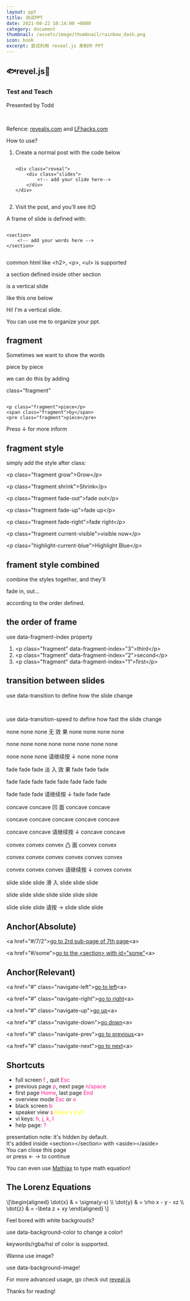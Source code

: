 ```yaml
---
layout: ppt
title: 测试PPT
date: 2021-08-22 10:14:00 +0800
category: document
thumbnail: /assets/image/thumbnail/rainbow_dash.png
icon: book
excerpt: 尝试利用 reveal.js 来制作 PPT
---
```


<div class="reveal">
    <div class="slides">
    <!--Title-->
    <section data-background-color="aquamarine">
        <h2>🐟revel.js🐳</h2>
        <h3>Test and Teach</h3>
        <p>Presented by Todd</p><br/>
        <p>Refence: <a href="https://revealjs.com/">revealjs.com</a>
        and <a href="https://www.lfhacks.com/assets/revealjs.html">LFhacks.com</a>
        </p>
    </section>
    <!--Slide 2-->
    <section>
        How to use?
        <ol>
            <li>Create a normal post with the code below
                <pre><code class="language-html" data-trim data-noescape>
&lt;div class="reveal"&gt;
    &lt;div class="slides"&gt;
        &lt;!-- add your slide here--&gt;
    &lt;/div>
&lt;/div&gt;
                </code></pre>
            </li>
            <li>Visit the post, and you'll see it😉</li>
        </ol>
    </section>
    <!--Slide 3-->
    <section>
        <p>A frame of slide is defined with:</p>
        <pre><code class="language-html" data-trim data-noescape>
&lt;section&gt;
    &lt;!-- add your words here --&gt;
&lt;/section&gt;
        </code></pre>
    <p>common html like &lt;h2&gt;, &lt;p&gt;, &lt;ul&gt; is supported</p>
    </section>
    <!--Slide 4-->
    <section>
        <section>
        <p>a section defined inside other section </p>
        <p>is a vertical slide</p>
        <p>like this one below</p>
        </section>
        <section>
        <p>Hi! I'm a vertical slide.</p>
        <p>You can use me to organize your ppt.</p>
        </section>
    </section>
    <!--Slide 5-->
    <section>
        <section>
        <h2>fragment</h2>
        <p class="fragment">Sometimes we want to show the words</p>
        <span class="fragment">piece</span>
        <span class="fragment">by</span>
        <span class="fragment">piece</span>
        <p class="fragment">we can do this by adding</p>
        <p class="fragment">class="fragment"</p>
        <pre class="fragment"><code class="language-html" data-trim data-noescape>
&lt;p class=&quot;fragment&quot;&gt;piece&lt;/p&gt;
&lt;span class=&quot;fragment&quot;&gt;by&lt;/span&gt;
&lt;pre class=&quot;fragment&quot;&gt;piece&lt;/pre&gt;</code></pre>
            <p class="fragment">Press ↓ for more inform</p>
        </section>
        <section>
            <h2>fragment style</h2>
            <span>simply add the style after class:</span>
            <p class="fragment grow">&lt;p class=&quot;fragment grow&quot;&gt;Grow&lt;/p&gt;</p>
            <p class="fragment shrink">&lt;p class=&quot;fragment shrink&quot;&gt;Shrink&lt;/p&gt;</p>
            <p class="fragment fade-out">&lt;p class=&quot;fragment fade-out&quot;&gt;fade out&lt;/p&gt;</p>
            <p class="fragment fade-up">&lt;p class=&quot;fragment fade-up&quot;&gt;fade up&lt;/p&gt;</p>
            <p class="fragment fade-right">&lt;p class=&quot;fragment fade-right&quot;&gt;fade right&lt;/p&gt;</p>
            <p class="fragment current-visible">&lt;p class=&quot;fragment current-visible&quot;&gt;visible now&lt;/p&gt;</p>
            <p class="fragment highlight-current-blue">&lt;p class=&quot;highlight-current-blue&quot;&gt;Highlight Blue&lt;/p&gt;</p>
        </section>
        <section>
            <h2>frament style combined</h2>
            <p><span>combine the styles together, and they'll</span></p>
            <span class="fragment fade-in">
                        <span class="fragment fade-out">
                            fade in, out...
                        </span>
            </span>
            <p>according to the order defined.</p>
        </section>
        <section>
            <h2>the order of frame</h2>
            <p>use data-fragment-index property</p>
            <ol>
            <li class="fragment" data-fragment-index="3">&lt;p class=&quot;fragment&quot; data-fragment-index=&quot;3&quot;&gt;third&lt;/p&gt;</li>
            <li class="fragment" data-fragment-index="2">&lt;p class=&quot;fragment&quot; data-fragment-index=&quot;2&quot;&gt;second&lt;/p&gt;</li>
            <li class="fragment" data-fragment-index="1">&lt;p class=&quot;fragment&quot; data-fragment-index=&quot;1&quot;&gt;first&lt;/p&gt;</li>
            </ol>
        </section>
    </section>
    <!--Slide 6-->
    <section>
        <section>
            <h2>transition between slides</h2>
            <p>use data-transition to define how the slide change</p><br>
            <p>use data-transition-speed to define how fast the slide change</p>
        </section>
        <section data-transition="none" data-transition-speed="slow">
            <p>none none none  无 效 果  none none none none</p>
            <p>none none none none none none none none</p>
            <p>none none none  请继续按 ↓ none none none</p>
        </section>
        <section data-transition="fade" data-transition-speed="slow">
            <p>fade fade fade 淡 入 效 果 fade fade fade</p>
            <p>fade fade fade fade  fade fade fade fade</p>
            <p>fade fade fade  请继续按 ↓ fade fade fade</p>
        </section>
        <section data-transition="concave" data-transition-speed="slow">
            <p>concave concave  凹  面  concave concave </p>
            <p>concave concave concave concave concave </p>
            <p>concave concave 请继续按 ↓ concave concave </p>
        </section>
        <section data-transition="convex" data-transition-speed="slow">
            <p>convex convex convex  凸 面  convex convex</p>
            <p>convex convex convex convex convex convex</p>
            <p>convex convex convex 请继续按 ↓ convex convex</p>
        </section>
        <section data-transition="slide" data-transition-speed="slow">
            <p>slide slide slide  滑 入 slide slide slide</p>
            <p>slide slide slide slide slide slide slide</p>
            <p>slide slide slide  请按 → slide slide slide</p>
        </section>
    </section>
    <!--Slide 7-->
    <section>
        <h2>Anchor(Absolute)</h2>
        <p>&lt;a href="#/7/2"&gt;<a href="#/7/2">go to 2rd sub-page of 7th page</a>&lt;a&gt;</p>
        <p>&lt;a href="#/some"&gt;<a href="#/some">go to the &lt;section&gt; with id="some"</a>&lt;a&gt;</p>
    </section>
    <section>
        <h2>Anchor(Relevant)</h2>
        <p>&lt;a href="#" class="navigate-left"&gt;<a href="#" class="navigate-left">go to left</a>&lt;a&gt;</p>
        <p>&lt;a href="#" class="navigate-right"&gt;<a href="#" class="navigate-right">go to right</a>&lt;a&gt;</p>
        <p>&lt;a href="#" class="navigate-up"&gt;<a href="#" class="navigate-up">go up</a>&lt;a&gt;</p>
        <p>&lt;a href="#" class="navigate-down"&gt;<a href="#" class="navigate-down">go down</a>&lt;a&gt;</p>
        <p>&lt;a href="#" class="navigate-prev"&gt;<a href="#" class="navigate-prev">go to previous</a>&lt;a&gt;</p>
        <p>&lt;a href="#" class="navigate-next"&gt;<a href="#" class="navigate-next">go to next</a>&lt;a&gt;</p>
    </section>
    <!--Slide 8-->
    <section>
        <h2>Shortcuts</h2>
        <ul>
        <li>full screen <span style='color:deeppink'>f</span> , quit <span style='color:deeppink'>Esc</span></li>
        <li>previous page <span style='color:deeppink'>p</span>, next page <span style='color:deeppink'>n/space</span></li>
        <li>first page <span style='color:deeppink'>Home</span>, last page <span style='color:deeppink'>End</span></li>
        <li>overview mode <span style='color:deeppink'>Esc</span> or <span style='color:deeppink'>o</span></li>
        <li>black screen <span style='color:deeppink'>b</span></li>
        <li>speaker view <span style='color:deeppink'>s</span><span class="fragment" style='color:yellow'>(Have a try!)</span></li>
        <li>vi keys: <span style='color:deeppink'>h, j, k, l</span></li>
        <li>help page: <span style='color:deeppink'>?</span></li>
        </ul>
        <aside class="notes">
            presentation note: it's hidden by default. <br>It's added inside &lt;section&gt;&lt;/section&gt; with &lt;aside&gt;&lt;/aside&gt;<br>You can close this page<br>or press ← → to continue
        </aside>
    </section>
    <!--Slide 9-->
    <section>
        <p>You can even use <a href="https://www.mathjax.org/">Mathjax</a> to type math equation!</p>
        <h2>The Lorenz Equations</h2>
        \[\begin{aligned}
        \dot{x} &amp; = \sigma(y-x) \\
        \dot{y} &amp; = \rho x - y - xz \\
        \dot{z} &amp; = -\beta z + xy
        \end{aligned} \]
    </section>
    <!--Slide 10-->
    <section>
        <section data-background-color="rgb(192, 72, 81)">
            <p>Feel bored with white backgrouds?</p>
            <p>use data-background-color to change a color!</p>
            <p>keywords/rgba/hsl of color is supported.</p>
        </section>
        <section data-background-image="http://i.giphy.com/90F8aUepslB84.gif">
            <p>Wanna use image?</p>
            <p>use data-background-image!</p>
        </section>
    </section>
    <section>
        <p>For more advanced usage, go check out <a href="https://revealjs.com/">reveal.js</a></p>
        <p>Thanks for reading!</p>
    </section>
    </div>
</div>
